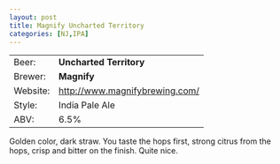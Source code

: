 ```yaml
---
layout: post
title: Magnify Uncharted Territory
categories: [NJ,IPA]
---
```


|          |                                  |
|----------|----------------------------------|
| Beer:    | __Uncharted Territory__          |
| Brewer:  | __Magnify__                      |
| Website: | <http://www.magnifybrewing.com/> |
| Style:   | India Pale Ale                   |
| ABV:     | 6.5%                             |

Golden color, dark straw. You taste the hops first, strong citrus from the hops, crisp and bitter on the finish. Quite nice.
